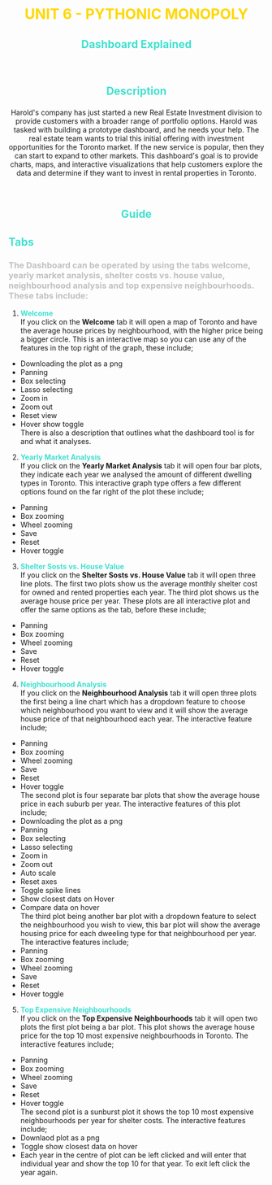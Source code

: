 # <p align="center"> <span style="color:gold">**UNIT 6 - PYTHONIC MONOPOLY**</span>
## <p align="center"> <span style="color:turquoise">**Dashboard Explained**</span>

<p align="center">
<![Toronto at night](Images/toronto.jpg)
     alt="Markdown Monster icon"
     style="float: left; margin-right: 10px;" />
<p>&nbsp;


## <p align="center"> <span style="color:turquoise">**Description**</span>

<p align="center"> Harold's company has just started a new Real Estate Investment division to provide customers with a broader range of portfolio options. Harold was tasked with building a prototype dashboard, and he needs your help. The real estate team wants to trial this initial offering with investment opportunities for the Toronto market. If the new service is popular, then they can start to expand to other markets.
This dashboard's goal is to provide charts, maps, and interactive visualizations that help customers explore the data and determine if they want to invest in rental properties in Toronto.

<p>&nbsp;

## <p align="center"> <span style="color:turquoise">**Guide**</span>
## <span style="color:turquoise">**Tabs** </span>
### <span style="color:silver">The Dashboard can be operated by using the tabs welcome, yearly market analysis, shelter costs vs. house value, neighbourhood analysis and top expensive neighbourhoods. These tabs include: </span>
1. <span style="color:turquoise"> **Welcome** </span>   
If you click on the **Welcome** tab it will open a map of Toronto and have the average house prices by neighbourhood, with the higher price being a bigger circle. This is an interactive map so you can use any of the features in the top right of the graph, these include; 
- Downloading the plot as a png 
- Panning
- Box selecting
- Lasso selecting
- Zoom in
- Zoom out
- Reset view
- Hover show toggle   
There is also a description that outlines what the dashboard tool is for and what it analyses.  

2. <span style="color:turquoise">**Yearly Market Analysis**  </span>   
If you click on the **Yearly Market Analysis** tab it will open four bar plots, they indicate each year we analysed the amount of different dwelling types in Toronto. This interactive graph type offers a few different options found on the far right of the plot these include; 
- Panning 
- Box zooming 
- Wheel zooming 
- Save 
- Reset 
- Hover toggle
3. <span style="color:turquoise">**Shelter Sosts vs. House Value**  </span>  
If you click on the **Shelter Sosts vs. House Value** tab it will open three line plots. The first two plots show us the average monthly shelter cost for owned and rented properties each year. The third plot shows us the average house price per year. These plots are all interactive plot and offer the same options as the tab, before these include; 
- Panning 
- Box zooming 
- Wheel zooming 
- Save 
- Reset 
- Hover toggle
4. <span style="color:turquoise">**Neighbourhood Analysis**  </span>   
If you click on the **Neighbourhood Analysis** tab it will open three plots the first being a line chart which has a dropdown feature to choose which neighbourhood you want to view and it will show the average house price of that neighbourhood each year. The interactive feature include; 
- Panning 
- Box zooming 
- Wheel zooming 
- Save 
- Reset 
- Hover toggle  
The second plot is four separate bar plots that show the average house price in each suburb per year. The interactive features of this plot include;
- Downloading the plot as a png 
- Panning
- Box selecting
- Lasso selecting
- Zoom in
- Zoom out
- Auto scale
- Reset axes
- Toggle spike lines
- Show closest dats on Hover 
- Compare data on hover  
The third plot being another bar plot with a dropdown feature to select the neighbourhood you wish to view, this bar plot will show the average housing price for each dweeling type for that neighbourhood per year. The interactive features include;
- Panning 
- Box zooming 
- Wheel zooming 
- Save 
- Reset 
- Hover toggle 
5. <span style="color:turquoise">**Top Expensive Neighbourhoods**  </span>   
If you click on the **Top Expensive Neighbourhoods** tab it will open two plots the first plot being a bar plot. This plot shows the average house price for the top 10 most expensive neighbourhoods in Toronto. The interactive features include;
- Panning 
- Box zooming 
- Wheel zooming 
- Save 
- Reset 
- Hover toggle  
The second plot is a sunburst plot it shows the top 10 most expensive neighbourhoods per year for shelter costs. The interactive features include;
- Downlaod plot as a png
- Toggle show closest data on hover
- Each year in the centre of plot can be left clicked and will enter that individual year and show the top 10 for that year. To exit left click the year again. 
